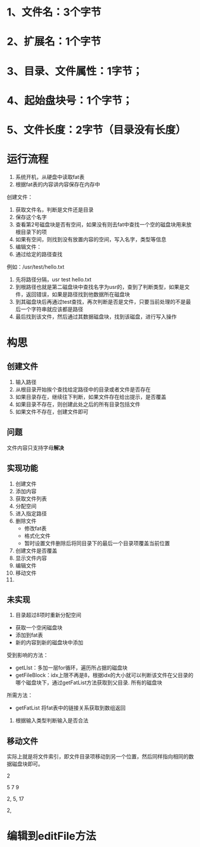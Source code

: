 # 1、文件名：3个字节   

# 2、扩展名：1个字节  

# 3、目录、文件属性：1字节；

# 4、起始盘块号：1个字节； 

# 5、文件长度：2字节（目录没有长度）

# 运行流程

1. 系统开机，从硬盘中读取fat表
2. 根据fat表的内容讲内容保存在内存中

创建文件：

1. 获取文件名，判断是文件还是目录
2. 保存这个名字
3.  查看第2号磁盘块是否有空间，如果没有则去fat中查找一个空的磁盘块用来放根目录下的项
4. 如果有空间，则找到没有放置内容的空间，写入名字，类型等信息
5. 编辑文件：
6. 通过给定的路径查找

例如：/usr/test/hello.txt

1. 先将路径分隔，usr    test    hello.txt
2. 到根路径也就是第二磁盘块中查找名字为usr的，查到了判断类型，如果是文件，返回错误，如果是路径找到他数据所在磁盘块
3. 到其磁盘块后再通过test查找，再次判断是否是文件，只要当前处理的不是最后一个字符串就应该都是路径
4. 最后找到该文件，然后通过其数据磁盘块，找到该磁盘，进行写入操作

# 构思

## 创建文件

1. 输入路径
2. 从根目录开始挨个查找给定路径中的目录或者文件是否存在
3. 如果目录存在，继续往下判断，如果文件存在给出提示，是否覆盖
4. 如果目录不存在，则创建此处之后的所有目录包括文件
5. 如果文件不存在，创建文件即可

## 问题

文件内容只支持字母**解决**

## 实现功能

1. 创建文件
2. 添加内容
3. 获取文件列表
4. 分配空间
5. 进入指定路径
6. 删除文件
   * 修改fat表
   * 格式化文件
   * 暂时设置文件删除后将同目录下的最后一个目录项覆盖当前位置
7. 创建文件是否覆盖
8. 显示文件内容
9. 编辑文件
10. 移动文件
11. 

## 未实现

1. 目录超过8项时重新分配空间

* 获取一个空闲磁盘块
* 添加到fat表
* 新的内容到新的磁盘块中添加

受到影响的方法：

* getLIst：多加一层for循环，遍历所占据的磁盘块
* getFileBlock：idx上限不再是8，根据idx的大小就可以判断该文件在父目录的哪个磁盘块下，通过getFatList方法获取到父目录.  所有的磁盘块

所需方法：

* getFatList 将fat表中的链接关系获取到数组返回

1. 根据输入类型判断输入是否合法

## 移动文件

实际上就是将文件索引，即文件目录项移动到另一个位置，然后同样指向相同的数据磁盘块即可。





2

5 7 9



2, 5, 17

2, 

# 编辑到editFile方法




